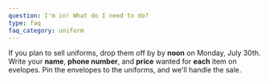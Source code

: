 ```yaml
---
question: I'm in! What do I need to do?
type: faq
faq_category: uniform
---
```

If you plan to sell uniforms, drop them off by by **noon** on Monday, July 30th. Write your **name**, **phone number**, and **price** wanted for **each** item on evelopes. Pin the envelopes to the uniforms, and we'll handle the sale.